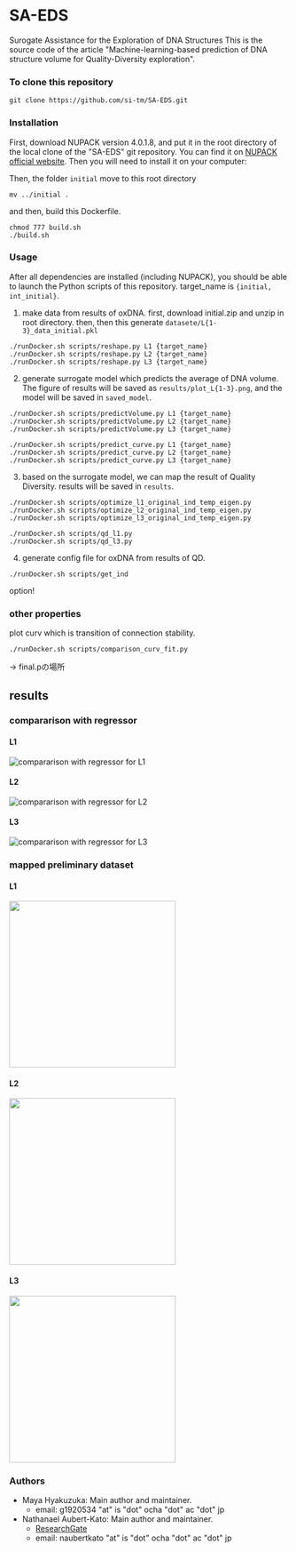 # SA-EDS
Surogate Assistance for the Exploration of DNA Structures
This is the source code of the article "Machine-learning-based prediction of DNA structure volume for Quality-Diversity exploration".

### To clone this repository
```
git clone https://github.com/si-tm/SA-EDS.git
```
### Installation
First, download NUPACK version 4.0.1.8, and put it in the root directory of the local clone of the "SA-EDS" git repository. You can find it on [NUPACK official website](https://www.nupack.org/). Then you will need to install it on your computer:
<!-- ```
tar xvf nupack-4.0.1.8.tar.gz
cd nupack-4.0.1.8
``` -->
Then, the folder `initial` move to this root directory
```
mv ../initial .
```
and then, build this Dockerfile.
<!-- ```
cd oxDNA
mkdir build && cd build
cmake .. && make -j 20
cmake .. && make -j4
``` -->
```
chmod 777 build.sh
./build.sh
```

### Usage

After all dependencies are installed (including NUPACK), you should be able to launch the Python scripts of this repository.
target_name is `{initial, int_initial}`.

1. make data from results of oxDNA. 
first, download initial.zip and unzip in root directory.
then, 
then this generate `datasete/L{1-3}_data_initial.pkl`
```
./runDocker.sh scripts/reshape.py L1 {target_name}
./runDocker.sh scripts/reshape.py L2 {target_name}
./runDocker.sh scripts/reshape.py L3 {target_name}
```

2. generate surrogate model which predicts the average of DNA volume.
The figure of results will be saved as `results/plot_L{1-3}.png`, and the model will be saved in `saved_model`.
```
./runDocker.sh scripts/predictVolume.py L1 {target_name}
./runDocker.sh scripts/predictVolume.py L2 {target_name}
./runDocker.sh scripts/predictVolume.py L3 {target_name}

./runDocker.sh scripts/predict_curve.py L1 {target_name}
./runDocker.sh scripts/predict_curve.py L2 {target_name}
./runDocker.sh scripts/predict_curve.py L3 {target_name}
```

3. based on the surrogate model, we can map the result of Quality Diversity.
results will be saved in `results`.
```
./runDocker.sh scripts/optimize_l1_original_ind_temp_eigen.py 
./runDocker.sh scripts/optimize_l2_original_ind_temp_eigen.py 
./runDocker.sh scripts/optimize_l3_original_ind_temp_eigen.py 

./runDocker.sh scripts/qd_l1.py 
./runDocker.sh scripts/qd_l3.py 
```

4. generate config file for oxDNA from results of QD.
```
./runDocker.sh scripts/get_ind
```
option!

### other properties

plot curv which is transition of connection stability.
```
./runDocker.sh scripts/comparison_curv_fit.py
```
→ final.pの場所

## results
### compararison with regressor
#### L1
![compararison with regressor for L1](fig/regressor_scores_L1.png)  
#### L2
![compararison with regressor for L2](fig/regressor_scores_L2.png)  
#### L3
![compararison with regressor for L3](fig/regressor_scores_L3.png)  

### mapped preliminary dataset
#### L1
<img src="fig/performancesGrid_L1.png" width="300">

#### L2
<img src="fig/performancesGrid_L2.png" width="300">

#### L3
<img src="fig/performancesGrid_L3.png" width="300">


### Authors
- Maya Hyakuzuka: Main author and maintainer.
    - email: g1920534 "at" is "dot" ocha "dot" ac "dot" jp
- Nathanael Aubert-Kato: Main author and maintainer.
    - [ResearchGate](https://www.researchgate.net/profile/Nathanael-Aubert-Kato)
    - email: naubertkato "at" is "dot" ocha "dot" ac "dot" jp

